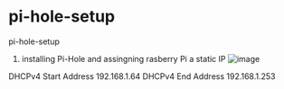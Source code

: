 # pi-hole-setup
pi-hole-setup

1. installing Pi-Hole and assingning rasberry Pi a static IP
![image](https://github.com/DomDavis70/pi-hole-setup/assets/42983767/f698acd4-dc78-4afe-84c7-623d2f99a5df)

DHCPv4 Start Address	192.168.1.64
DHCPv4 End Address	192.168.1.253
